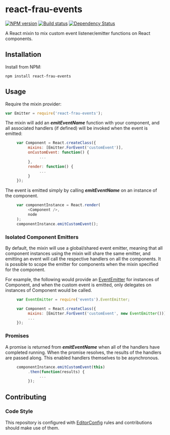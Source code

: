 # react-frau-events

[![NPM version][npm-image]][npm-url]
[![Build status][ci-image]][ci-url]
[![Dependency Status][dependencies-image]][dependencies-url]

A React mixin to mix custom event listener/emitter functions on React components.

## Installation

Install from NPM:
```shell
npm install react-frau-events
```

## Usage

Require the mixin provider:
```javascript
var Emitter = require('react-frau-events');
```

The mixin will add an ***emitEventName*** function with your component, and all associated handlers (if defined) will be invoked when the event is emitted:

```javascript
     var Component = React.createClass({
          mixins: [Emitter.ForEvent('customEvent')],
          onCustomEvent: function() {
               ...
          },
          render: function() {
               ...
          }
     });
```

The event is emitted simply by calling ***emitEventName*** on an instance of the component.

```javascript
     var componentInstance = React.render(
          <Component />,
          node
     );
     componentInstance.emitCustomEvent();
```

### Isolated Component Emitters

By default, the mixin will use a global/shared event emitter, meaning that all component instances using the mixin will share the same emitter, and emitting an event will call the respective handlers on all the components. It is possible to scope the emitter for components when the mixin specified for the component.

For example, the following would provide an [EventEmitter](http://nodejs.org/api/events.html) for instances of Component, and when the custom event is emitted, only delegates on instances of Component would be called.

```javascript
     var EventEmitter = require('events').EventEmitter;

     var Component = React.createClass({
          mixins: [Emitter.ForEvent('customEvent', new EventEmitter())],
          ...
     });
```

### Promises

A promise is returned from ***emitEventName*** when all of the handlers have completed running. When the promise resolves, the results of the handlers are passed along. This enabled handlers themselves to be asynchronous.

```javascript
     componentInstance.emitCustomEvent(this)
          .then(function(results) {
               ...
          });
```

## Contributing

### Code Style

This repository is configured with [EditorConfig](http://editorconfig.org) rules and contributions should make use of them.


[npm-url]: https://www.npmjs.org/package/react-frau-events
[npm-image]: https://img.shields.io/npm/v/react-frau-events.svg
[ci-url]: https://travis-ci.org/Brightspace/react-frau-events
[ci-image]: https://img.shields.io/travis-ci/Brightspace/react-frau-events.svg
[dependencies-url]: https://david-dm.org/brightspace/react-frau-events
[dependencies-image]: https://img.shields.io/david/Brightspace/react-frau-events.svg
